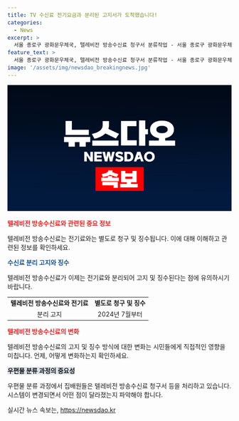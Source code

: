 ```yaml
---
title: TV 수신료 전기요금과 분리된 고지서가 도착했습니다!
categories:
  - News
excerpt: >
  서울 종로구 광화문우체국, 텔레비전 방송수신료 청구서 분류작업 - 서울 종로구 광화문우체국에서 진행되는 텔레비전 방송수신료 청구서 및 우편물 분류작업이 시선을 끌고 있다. 전기요금과의 분리 고지 및 징수가 이루어지는 이번 달부터의 변화가 주목받고 있다.
feature_text: >
  서울 종로구 광화문우체국, 텔레비전 방송수신료 청구서 분류작업 - 서울 종로구 광화문우체국에서 진행되는 텔레비전 방송수신료 청구서 및 우편물 분류작업이 시선을 끌고 있다. 전기요금과의 분리 고지 및 징수가 이루어지는 이번 달부터의 변화가 주목받고 있다.
image: '/assets/img/newsdao_breakingnews.jpg'
---
```


<p><img src="/assets/img/newsdao_breakingnews.jpg" alt="bookingtag 속보" /></p>

<p><b><span style="color: #ee2323;">텔레비전 방송수신료와 관련된 중요 정보</span></b></p>

<p data-ke-size="size16">텔레비전 방송수신료는 전기료와는 별도로 청구 및 징수됩니다. 이에 대해 이해하고 관련된 정보를 확인하세요.</p>

<p><b><span style="color: #1a5490;">수신료 분리 고지와 징수</span></b></p>

<p data-ke-size="size16">텔레비전 방송수신료가 이제는 전기료와 분리되어 고지 및 징수된다는 점에 유의하시기 바랍니다.</p>

<table>
    <tbody>
        <tr>
            <td style="text-align: center; height: 17px;"><b>텔레비전 방송수신료와 전기료</b></td>
            <td style="text-align: center; height: 17px;"><b>별도로 청구 및 징수</b></td>
        </tr>
        <tr>
            <td style="text-align: center; height: 17px;">분리 고지</td>
            <td style="text-align: center; height: 17px;">2024년 7월부터</td>
        </tr>
    </tbody>
</table>

<p><b><span style="color: #ee2323;">텔레비전 방송수신료의 변화</span></b></p>

<p data-ke-size="size16">텔레비전 방송수신료의 고지 및 징수 방식에 대한 변화는 시민들에게 직접적인 영향을 미칩니다. 언제, 어떻게 변화하는지 확인하세요.</p>

<p><b><span style="background-color: #21538527;">우편물 분류 과정의 중요성</span></b></p>

<p data-ke-size="size16">우편물 분류 과정에서 집배원들은 텔레비전 방송수신료 청구서 등을 처리하고 있습니다. 시스템이 변경되면서 어떤 점이 달라졌는지 파악해야 합니다.</p>
실시간 뉴스 속보는, <a href="https://newsdao.kr" rel="dofollow">https://newsdao.kr</a>


